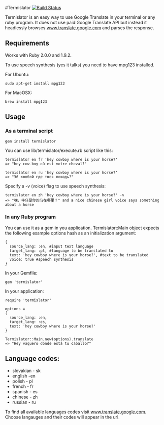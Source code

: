 #Termislator [![Build Status](https://travis-ci.org/pawurb/termislator.png)](https://travis-ci.org/pawurb/termislator)



Termislator is an easy way to use Google Translate in your terminal or any ruby program. It does not use paid Google Translate API but instead it headlessly browses www.translate.google.com and parses the response.

## Requirements

Works with Ruby 2.0.0 and 1.9.2.

To use speech synthesis (yes it talks) you need to have mpg123 installed.

For Ubuntu:
    
    sudo apt-get install mpg123

For MacOSX:
    
    brew install mpg123
    
## Usage

### As a terminal script

    gem install termislator

You can use lib/termislator/execute.rb script like this:

    termislator en fr 'hey cowboy where is your horse?'
    => "hey cow-boy où est votre cheval?"

    termislator en ru 'hey cowboy where is your horse?'
    => "Эй ковбой где твоя лошадь?"
    
Specify a -v (voice) flag to use speech synthesis:

    termislator en zh 'hey cowboy where is your horse?' -v
    => "嘿，牛仔是你的马在哪里？" and a nice chinese girl voice says something about a horse
    
### In any Ruby program

You can use it as a gem in you application. Termislator::Main object expects the following example options hash as an initialization argument:

    {
      source_lang: :en, #input text language
      target_lang: :pl, #language to be translated to
      text: 'hey cowboy where is your horse?', #text to be translated
      voice: true #speech synthesis
    }

In your Gemfile:

    gem 'termislator'

In your application:

    require 'termislator'

    options =
    {
      source_lang: :en,
      target_lang: :es,
      text: 'hey cowboy where is your horse?'
    }

    Termislator::Main.new(options).translate
    => "Hey vaquero dónde está tu caballo?"

## Language codes:
* slovakian - sk
* english -en
* polish - pl
* french - fr
* spanish - es
* chinese - zh
* russian - ru

To find all available languages codes visit www.translate.google.com. Choose langauges and their codes will appear in the url.











